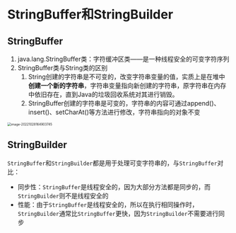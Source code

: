 # StringBuffer和StringBuilder

## StringBuffer

1. java.lang.StringBuffer类：字符缓冲区类——是一种线程安全的可变字符序列
2. StringBuffer类与String类的区别
   1. String创建的字符串是不可变的，改变字符串变量的值，实质上是在堆中**创建一个新的字符串**，字符串变量指向新创建的字符串，原字符串在内存中依旧存在，直到Java的垃圾回收系统对其进行销毁。
   2. StringBuffer创建的字符串是可变的，字符串的内容可通过append()、insert()、setCharAt()等方法进行修改，字符串指向的对象不变

<img src="img/37.StringBuffer和StringBuilder/image-20221028164903745.png" alt="image-20221028164903745" style="zoom:50%;" />

## StringBuilder

`StringBuffer`和`StringBuilder`都是用于处理可变字符串的，与`StringBuffer`对比：

- 同步性：`StringBuffer`是线程安全的，因为大部分方法都是同步的，而`StringBuilder`则不是线程安全的
- 性能：由于`StringBuffer`是线程安全的，所以在执行相同操作时，`StringBuilder`通常比`StringBuffer`更快，因为`StringBuilder`不需要进行同步

